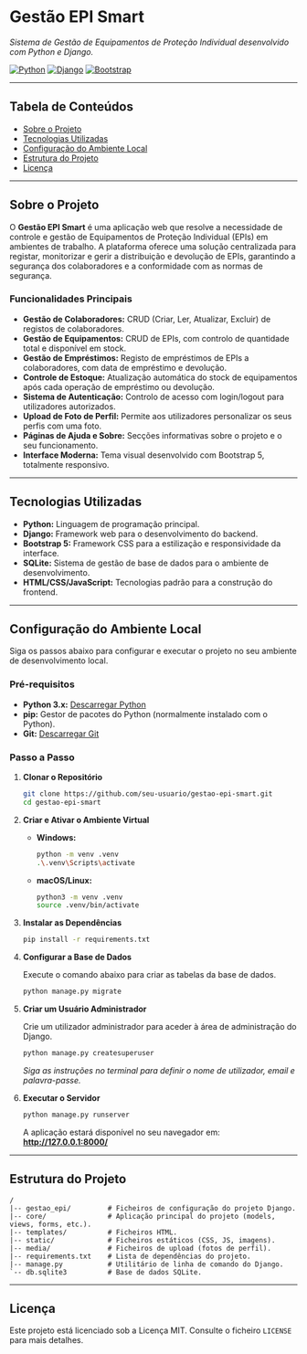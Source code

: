 # Gestão EPI Smart

*Sistema de Gestão de Equipamentos de Proteção Individual desenvolvido com Python e Django.*

[![Python](https://img.shields.io/badge/Python-3.x-blue?logo=python)](https://www.python.org/)
[![Django](https://img.shields.io/badge/Django-4.x-green?logo=django)](https://www.djangoproject.com/)
[![Bootstrap](https://img.shields.io/badge/Bootstrap-5-purple?logo=bootstrap)](https://getbootstrap.com/)

---

## Tabela de Conteúdos

* [Sobre o Projeto](#sobre-o-projeto)
* [Tecnologias Utilizadas](#tecnologias-utilizadas)
* [Configuração do Ambiente Local](#configuração-do-ambiente-local)
* [Estrutura do Projeto](#estrutura-do-projeto)
* [Licença](#licença)

---

## Sobre o Projeto

O **Gestão EPI Smart** é uma aplicação web que resolve a necessidade de controle e gestão de Equipamentos de Proteção Individual (EPIs) em ambientes de trabalho. A plataforma oferece uma solução centralizada para registar, monitorizar e gerir a distribuição e devolução de EPIs, garantindo a segurança dos colaboradores e a conformidade com as normas de segurança.

### Funcionalidades Principais

*   **Gestão de Colaboradores:** CRUD (Criar, Ler, Atualizar, Excluir) de registos de colaboradores.
*   **Gestão de Equipamentos:** CRUD de EPIs, com controlo de quantidade total e disponível em stock.
*   **Gestão de Empréstimos:** Registo de empréstimos de EPIs a colaboradores, com data de empréstimo e devolução.
*   **Controle de Estoque:** Atualização automática do stock de equipamentos após cada operação de empréstimo ou devolução.
*   **Sistema de Autenticação:** Controlo de acesso com login/logout para utilizadores autorizados.
*   **Upload de Foto de Perfil:** Permite aos utilizadores personalizar os seus perfis com uma foto.
*   **Páginas de Ajuda e Sobre:** Secções informativas sobre o projeto e o seu funcionamento.
*   **Interface Moderna:** Tema visual desenvolvido com Bootstrap 5, totalmente responsivo.

---

## Tecnologias Utilizadas

*   **Python:** Linguagem de programação principal.
*   **Django:** Framework web para o desenvolvimento do backend.
*   **Bootstrap 5:** Framework CSS para a estilização e responsividade da interface.
*   **SQLite:** Sistema de gestão de base de dados para o ambiente de desenvolvimento.
*   **HTML/CSS/JavaScript:** Tecnologias padrão para a construção do frontend.

---

## Configuração do Ambiente Local

Siga os passos abaixo para configurar e executar o projeto no seu ambiente de desenvolvimento local.

### Pré-requisitos

*   **Python 3.x:** [Descarregar Python](https://www.python.org/downloads/)
*   **pip:** Gestor de pacotes do Python (normalmente instalado com o Python).
*   **Git:** [Descarregar Git](https://git-scm.com/downloads)

### Passo a Passo

1.  **Clonar o Repositório**

    ```bash
    git clone https://github.com/seu-usuario/gestao-epi-smart.git
    cd gestao-epi-smart
    ```

2.  **Criar e Ativar o Ambiente Virtual**

    *   **Windows:**
        ```bash
        python -m venv .venv
        .\.venv\Scripts\activate
        ```

    *   **macOS/Linux:**
        ```bash
        python3 -m venv .venv
        source .venv/bin/activate
        ```

3.  **Instalar as Dependências**

    ```bash
    pip install -r requirements.txt
    ```

4.  **Configurar a Base de Dados**

    Execute o comando abaixo para criar as tabelas da base de dados.

    ```bash
    python manage.py migrate
    ```

5.  **Criar um Usuário Administrador**

    Crie um utilizador administrador para aceder à área de administração do Django.

    ```bash
    python manage.py createsuperuser
    ```
    *Siga as instruções no terminal para definir o nome de utilizador, email e palavra-passe.*

6.  **Executar o Servidor**

    ```bash
    python manage.py runserver
    ```

    A aplicação estará disponível no seu navegador em: **http://127.0.0.1:8000/**

---

## Estrutura do Projeto

```
/
|-- gestao_epi/         # Ficheiros de configuração do projeto Django.
|-- core/               # Aplicação principal do projeto (models, views, forms, etc.).
|-- templates/          # Ficheiros HTML.
|-- static/             # Ficheiros estáticos (CSS, JS, imagens).
|-- media/              # Ficheiros de upload (fotos de perfil).
|-- requirements.txt    # Lista de dependências do projeto.
|-- manage.py           # Utilitário de linha de comando do Django.
`-- db.sqlite3          # Base de dados SQLite.
```

---

## Licença

Este projeto está licenciado sob a Licença MIT. Consulte o ficheiro `LICENSE` para mais detalhes.
